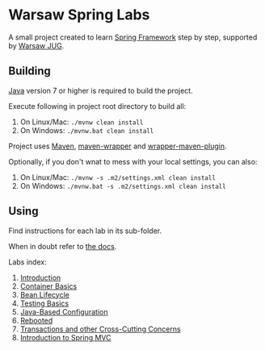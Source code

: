 # Warsaw Spring Labs

A small project created to learn [Spring Framework][1] step by step, supported by [Warsaw JUG][2].

## Building

[Java][3] version 7 or higher is required to build the project.

Execute following in project root directory to build all:

 1. On Linux/Mac: `./mvnw clean install`
 2. On Windows: `./mvnw.bat clean install`

Project uses [Maven][4], [maven-wrapper][5] and [wrapper-maven-plugin][6].

Optionally, if you don't wnat to mess with your local settings, you can also:

 1. On Linux/Mac: `./mvnw -s .m2/settings.xml clean install`
 2. On Windows: `./mvnw.bat -s .m2/settings.xml clean install`

## Using

Find instructions for each lab in its sub-folder.

When in doubt refer to [the docs][7].

Labs index:

 1. [Introduction](lab01)
 2. [Container Basics](lab02)
 3. [Bean Lifecycle](lab03)
 4. [Testing Basics](lab04)
 5. [Java-Based Configuration](lab05)
 6. [Rebooted](lab06)
 7. [Transactions and other Cross-Cutting Concerns](lab07)
 8. [Introduction to Spring MVC](lab08)

 [1]: http://spring.io
 [2]: http://warszawa.jug.pl
 [3]: http://www.oracle.com/technetwork/java/javase/downloads/index.html
 [4]: http://maven.apache.org
 [5]: https://github.com/bdemers/maven-wrapper
 [6]: https://github.com/rimerosolutions/maven-wrapper/wiki/Maven-Goals
 [7]: http://docs.spring.io/spring/docs/3.2.5.RELEASE/spring-framework-reference/html
